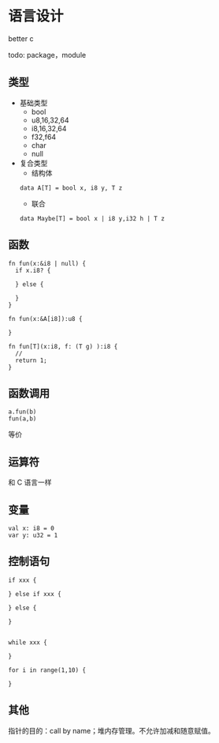 # 语言设计

better c

todo: package，module

## 类型

- 基础类型
  - bool
  - u8,16,32,64
  - i8,16,32,64
  - f32,f64
  - char
  - null
- 复合类型
  - 结构体
  ```
  data A[T] = bool x, i8 y, T z
  ```
  - 联合
  ```
  data Maybe[T] = bool x | i8 y,i32 h | T z
  ```


## 函数

```
fn fun(x:&i8 | null) {
  if x.i8? {

  } else {

  }
}

fn fun(x:&A[i8]):u8 {

}

fn fun[T](x:i8, f: (T g) ):i8 {
  //
  return 1;
}
```

## 函数调用

```
a.fun(b)
fun(a,b)
```
等价

## 运算符

和 C 语言一样

## 变量
```
val x: i8 = 0
var y: u32 = 1
```

## 控制语句
```
if xxx {

} else if xxx {

} else {

}


while xxx {

}

for i in range(1,10) {

}
```

## 其他

指针的目的：call by name；堆内存管理。不允许加减和随意赋值。